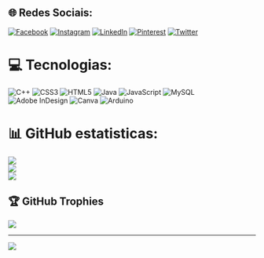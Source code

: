 
## 🌐 Redes Sociais:
[![Facebook](https://img.shields.io/badge/Facebook-%231877F2.svg?logo=Facebook&logoColor=white)](https://facebook.com/profile.php?id=100012035978001) [![Instagram](https://img.shields.io/badge/Instagram-%23E4405F.svg?logo=Instagram&logoColor=white)](https://instagram.com/hebert__kubis) [![LinkedIn](https://img.shields.io/badge/LinkedIn-%230077B5.svg?logo=linkedin&logoColor=white)](https://linkedin.com/in//hebert-kubis-114048218/?originalSubdomain=br) [![Pinterest](https://img.shields.io/badge/Pinterest-%23E60023.svg?logo=Pinterest&logoColor=white)](https://pinterest.com/HAK5002) [![Twitter](https://img.shields.io/badge/Twitter-%231DA1F2.svg?logo=Twitter&logoColor=white)](https://twitter.com/HebertKubis) 

# 💻 Tecnologias:
![C++](https://img.shields.io/badge/c++-%2300599C.svg?style=for-the-badge&logo=c%2B%2B&logoColor=white) ![CSS3](https://img.shields.io/badge/css3-%231572B6.svg?style=for-the-badge&logo=css3&logoColor=white) ![HTML5](https://img.shields.io/badge/html5-%23E34F26.svg?style=for-the-badge&logo=html5&logoColor=white) ![Java](https://img.shields.io/badge/java-%23ED8B00.svg?style=for-the-badge&logo=java&logoColor=white) ![JavaScript](https://img.shields.io/badge/javascript-%23323330.svg?style=for-the-badge&logo=javascript&logoColor=%23F7DF1E) ![MySQL](https://img.shields.io/badge/mysql-%2300f.svg?style=for-the-badge&logo=mysql&logoColor=white) ![Adobe InDesign](https://img.shields.io/badge/Adobe%20InDesign-49021F?style=for-the-badge&logo=adobeindesign&logoColor=white) ![Canva](https://img.shields.io/badge/Canva-%2300C4CC.svg?style=for-the-badge&logo=Canva&logoColor=white) ![Arduino](https://img.shields.io/badge/-Arduino-00979D?style=for-the-badge&logo=Arduino&logoColor=white)
# 📊 GitHub estatisticas:
![](https://github-readme-stats.vercel.app/api?username=2005HAK&theme=blue-green&hide_border=false&include_all_commits=false&count_private=false)<br/>
![](https://github-readme-streak-stats.herokuapp.com/?user=2005HAK&theme=blue-green&hide_border=false)<br/>
![](https://github-readme-stats.vercel.app/api/top-langs/?username=2005HAK&theme=blue-green&hide_border=false&include_all_commits=false&count_private=false&layout=compact)

## 🏆 GitHub Trophies
![](https://github-profile-trophy.vercel.app/?username=2005HAK&theme=radical&no-frame=false&no-bg=true&margin-w=4)

---
[![](https://visitcount.itsvg.in/api?id=2005HAK&icon=0&color=0)](https://visitcount.itsvg.in)

<!-- Proudly created with GPRM ( https://gprm.itsvg.in ) -->
